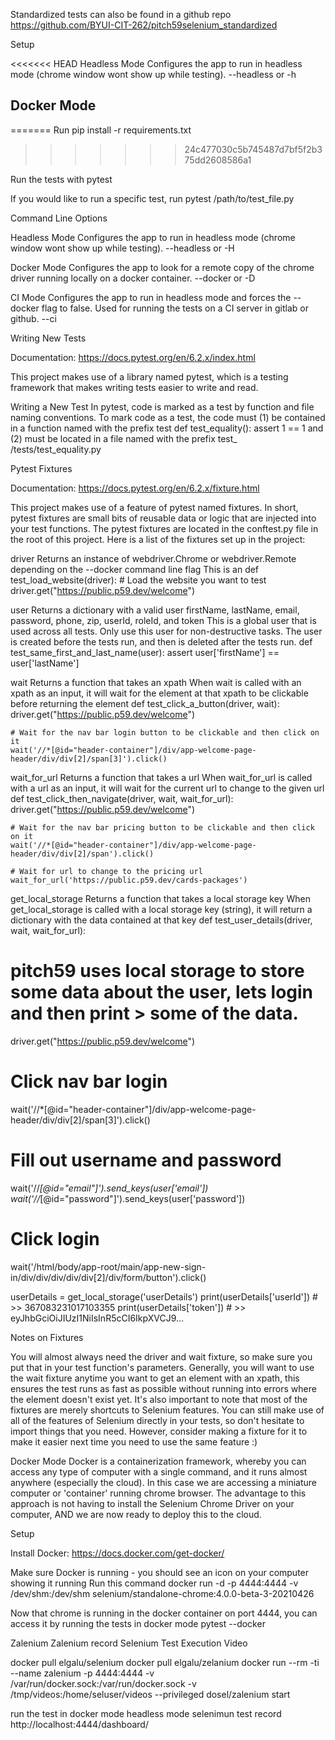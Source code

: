 Standardized tests can also be found in a github repo https://github.com/BYUI-CIT-262/pitch59selenium_standardized

Setup

<<<<<<< HEAD
Headless Mode
Configures the app to run in headless mode (chrome window wont show up while testing).
--headless or -h

## Docker Mode
=======
Run pip install -r requirements.txt
>>>>>>> 24c477030c5b745487d7bf5f2b375dd2608586a1

Run the tests with pytest


If you would like to run a specific test, run pytest /path/to/test_file.py

Command Line Options

Headless Mode
Configures the app to run in headless mode (chrome window wont show up while testing).
--headless or -H

Docker Mode
Configures the app to look for a remote copy of the chrome driver running locally on a docker container.
--docker or -D

CI Mode
Configures the app to run in headless mode and forces the --docker flag to false. Used for running the tests on a CI server in gitlab or github.
--ci

Writing New Tests

Documentation: https://docs.pytest.org/en/6.2.x/index.html

This project makes use of a library named pytest, which is a testing framework that makes writing tests easier to write and read.

Writing a New Test
In pytest, code is marked as a test by function and file naming conventions. To mark code as a test, the code must (1) be contained in a function named with the prefix test
def test_equality():
    assert 1 == 1
and (2) must be located in a file named with the prefix test_
/tests/test_equality.py

Pytest Fixtures

Documentation: https://docs.pytest.org/en/6.2.x/fixture.html

This project makes use of a feature of pytest named fixtures. In short, pytest fixtures are small bits of reusable data or logic that are injected into your test functions. The pytest fixtures are located in the conftest.py file in the root of this project.
Here is a list of the fixtures set up in the project:

driver
Returns an instance of webdriver.Chrome or webdriver.Remote depending on the --docker command line flag
This is an
def test_load_website(driver):
    # Load the website you want to test
    driver.get("https://public.p59.dev/welcome")


user
Returns a dictionary with a valid user firstName, lastName, email, password, phone, zip, userId, roleId, and token
This is a global user that is used across all tests. Only use this user for non-destructive tasks. The user is created before the tests run, and then is deleted after the tests run.
def test_same_first_and_last_name(user):
    assert user['firstName'] == user['lastName']


wait
Returns a function that takes an xpath
When wait is called with an xpath as an input, it will wait for the element at that xpath to be clickable before returning the element
def test_click_a_button(driver, wait):
    driver.get("https://public.p59.dev/welcome")

    # Wait for the nav bar login button to be clickable and then click on it
    wait('//*[@id="header-container"]/div/app-welcome-page-header/div/div[2]/span[3]').click()


wait_for_url
Returns a function that takes a url
When wait_for_url is called with a url as an input, it will wait for the current url to change to the given url
def test_click_then_navigate(driver, wait, wait_for_url):
    driver.get("https://public.p59.dev/welcome")

    # Wait for the nav bar pricing button to be clickable and then click on it
    wait('//*[@id="header-container"]/div/app-welcome-page-header/div/div[2]/span').click()
      
    # Wait for url to change to the pricing url      
    wait_for_url('https://public.p59.dev/cards-packages')


get_local_storage
Returns a function that takes a local storage key
When get_local_storage is called with a local storage key (string), it will return a dictionary with the data contained at that key
def test_user_details(driver, wait, wait_for_url):
   # pitch59 uses local storage to store some data about the user, lets login and then print >    some of the data.
   
   driver.get("https://public.p59.dev/welcome")

   # Click nav bar login
   wait('//*[@id="header-container"]/div/app-welcome-page-header/div/div[2]/span[3]').click()

   # Fill out username and password
   wait('//*[@id="email"]').send_keys(user['email'])
   wait('//*[@id="password"]').send_keys(user['password'])

   # Click login
   wait('/html/body/app-root/main/app-new-sign-in/div/div/div/div/div[2]/div/form/button').click()

   userDetails = get_local_storage('userDetails')
   print(userDetails['userId'])    # >> 367083231017103355
   print(userDetails['token'])     # >> eyJhbGciOiJIUzI1NiIsInR5cCI6IkpXVCJ9...


Notes on Fixtures

You will almost always need the driver and wait fixture, so make sure you put that in your test function's parameters.
Generally, you will want to use the wait fixture anytime you want to get an element with an xpath, this ensures the test runs as fast as possible without running into errors where the element doesn't exist yet.
It's also important to note that most of the fixtures are merely shortcuts to Selenium features. You can still make use of all of the features of Selenium directly in your tests, so don't hesitate to import things that you need. However, consider making a fixture for it to make it easier next time you need to use the same feature :)


Docker Mode
Docker is a containerization framework, whereby you can access any type of computer with a single command, and it runs almost anywhere (especially the cloud).
In this case we are accessing a miniature computer or 'container' running chrome browser.
The advantage to this approach is not having to install the Selenium Chrome Driver on your computer, AND we are now ready to deploy this to the cloud.

Setup

Install Docker: https://docs.docker.com/get-docker/

Make sure Docker is running - you should see an icon on your computer showing it running
Run this command docker run -d -p 4444:4444 -v /dev/shm:/dev/shm selenium/standalone-chrome:4.0.0-beta-3-20210426

Now that chrome is running in the docker container on port 4444, you can access it by running the tests in docker mode pytest --docker



Zalenium
Zalenium record Selenium Test Execution Video

docker pull elgalu/selenium
docker pull elgalu/zelanium
docker run --rm -ti --name zalenium -p 4444:4444 -v /var/run/docker.sock:/var/run/docker.sock -v /tmp/videos:/home/seluser/videos --privileged dosel/zalenium start

run the test in docker mode
headless mode selenimun test record http://localhost:4444/dashboard/
